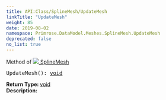 ```yaml
---
title: API:Class/SplineMesh/UpdateMesh
linkTitle: "UpdateMesh"
weight: 85
date: 2019-08-02
namespace: Primrose.DataModel.Meshes.SplineMesh.UpdateMesh
deprecated: false
no_list: true
---
```

Method of <a href="/docs/api-reference/Class/SplineMesh"><img src="/icons/silk/splinemesh.png"/>&nbsp;SplineMesh</a>
<pre class="method-declaration">
UpdateMesh(): <a class="type" href="/docs/api-reference/System/void">void</a></pre>
<b>Return Type: </b>
<a class="type" href="/docs/api-reference/System/void">void</a>
<br/>
<b>Description: </b>